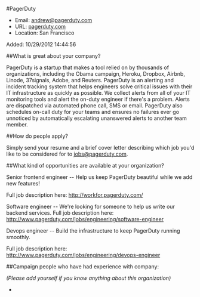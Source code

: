 
#PagerDuty

* Email: [andrew@pagerduty.com](mailto:andrew@pagerduty.com)
* URL: [pagerduty.com](pagerduty.com)
* Location: San Francisco

Added: 10/29/2012 14:44:56

##What is great about your company?

PagerDuty is a startup that makes a tool relied on by thousands of organizations, including the Obama campaign, Heroku, Dropbox, Airbnb, Linode, 37signals, Adobe, and Reuters.  PagerDuty is an alerting and incident tracking system that helps engineers solve critical issues with their IT infrastructure as quickly as possible.  We collect alerts from all of your IT monitoring tools and alert the on-duty engineer if there's a problem. Alerts are dispatched via automated phone call, SMS or email. PagerDuty also schedules on-call duty for your teams and ensures no failures ever go unnoticed by automatically escalating unanswered alerts to another team member.

##How do people apply?

Simply send your resume and a brief cover letter describing which job you'd like to be considered for to jobs@pagerduty.com.

##What kind of opportunities are available at your organization?

Senior frontend engineer -- Help us keep PagerDuty beautiful while we add new features!

Full job description here: http://workfor.pagerduty.com/



Software engineer -- We're looking for someone to help us write our backend services.  Full job description here: http://www.pagerduty.com/jobs/engineering/software-engineer



Devops engineer -- Build the infrastructure to keep PagerDuty running smoothly.

Full job description here: http://www.pagerduty.com/jobs/engineering/devops-engineer

##Campaign people who have had experience with company:

*(Please add yourself if you know anything about this organization)*

* 


    